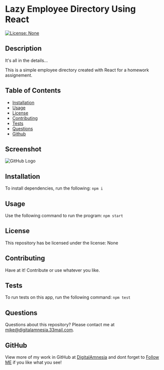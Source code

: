 
# Lazy Employee Directory Using React
[![License: None](https://img.shields.io/badge/License-No%20License-green.svg)](#)
## Description 
It's all in the details...

This is a simple employee directory created with React for a homework assignement.

## Table of Contents
* [Installation](#installation)
* [Usage](#usage)
* [License](#license)
* [Contributing](#contributing)
* [Tests](#tests)
* [Questions](#questions)
* [Github](#github)

## Screenshot
![GitHub Logo](https://drive.google.com/uc?export=view&id=1KwYMPdXogaPRciH3oodvtWOlbKPCVZu2)

## Installation
To install dependencies, run the following:
`
npm i
`
## Usage
Use the following command to run the program:
`
npm start
`
## License
This repository has be licensed under the license:
None

## Contributing
Have at it! Contribute or use whatever you like.

## Tests
To run tests on this app, run the following command:
`
npm test
`
## Questions
Questions about this repository? Please contact me at [mike@digitalamnesia.33mail.com](mailto:mike@digitalamnesia.33mail.com). 

## GitHub
View more of my work in GitHub at [DigitalAmnesia](https://github.com/DigitalAmnesia) 
and dont forget to [Follow ME](https://github.com/login?return_to=%2FDigitalAmnesia) if you like what you see!
